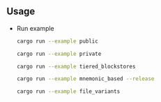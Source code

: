 ## Usage

- Run example

  ```bash
  cargo run --example public
  ```

  ```bash
  cargo run --example private
  ```

  ```bash
  cargo run --example tiered_blockstores
  ```

  ```bash
  cargo run --example mnemonic_based --release
  ```

  ```bash
  cargo run --example file_variants
  ```
